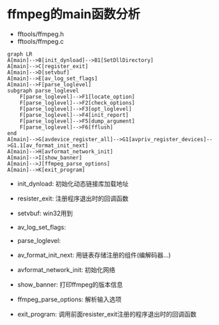 # ffmpeg的main函数分析
- fftools/ffmpeg.h
- fftools/ffmpeg.c
```mermaid
graph LR
A[main]-->B[init_dynload]-->B1[SetDllDirectory]
A[main]-->C[register_exit]
A[main]-->D[setvbuf]
A[main]-->E[av_log_set_flags]
A[main]-->F[parse_loglevel]
subgraph parse_loglevel
	F[parse_loglevel]-->F1[locate_option]
	F[parse_loglevel]-->F2[check_options]
	F[parse_loglevel]-->F3[opt_loglevel]
	F[parse_loglevel]-->F4[init_report]
	F[parse_loglevel]-->F5[dump_argument]
	F[parse_loglevel]-->F6[fflush]
end
A[main]-->G[avdevice_register_all]-->G1[avpriv_register_devices]-->G1.1[av_format_init_next]
A[main]-->H[avformat_network_init]
A[main]-->I[show_banner]
A[main]-->J[ffmpeg_parse_options]
A[main]-->K[exit_program]
```

- init_dynload: 初始化动态链接库加载地址

- resister_exit: 注册程序退出时的回调函数

- setvbuf: win32用到

- av_log_set_flags: 

- parse_loglevel: 

- av_format_init_next: 用链表存储注册的组件(编解码器...)

- avformat_network_init: 初始化网络

- show_banner: 打印ffmpeg的版本信息

- ffmpeg_parse_options: 解析输入选项

- exit_program: 调用前面resister_exit注册的程序退出时的回调函数

  


